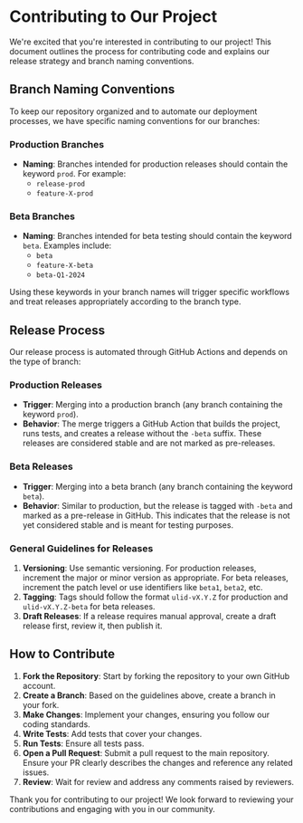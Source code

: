 # Contributing to Our Project

We're excited that you're interested in contributing to our project! This document outlines the process for contributing code and explains our release strategy and branch naming conventions.

## Branch Naming Conventions

To keep our repository organized and to automate our deployment processes, we have specific naming conventions for our branches:

### Production Branches

- **Naming**: Branches intended for production releases should contain the keyword `prod`. For example:
  - `release-prod`
  - `feature-X-prod`

### Beta Branches

- **Naming**: Branches intended for beta testing should contain the keyword `beta`. Examples include:
  - `beta`
  - `feature-X-beta`
  - `beta-Q1-2024`

Using these keywords in your branch names will trigger specific workflows and treat releases appropriately according to the branch type.

## Release Process

Our release process is automated through GitHub Actions and depends on the type of branch:

### Production Releases

- **Trigger**: Merging into a production branch (any branch containing the keyword `prod`).
- **Behavior**: The merge triggers a GitHub Action that builds the project, runs tests, and creates a release without the `-beta` suffix. These releases are considered stable and are not marked as pre-releases.

### Beta Releases

- **Trigger**: Merging into a beta branch (any branch containing the keyword `beta`).
- **Behavior**: Similar to production, but the release is tagged with `-beta` and marked as a pre-release in GitHub. This indicates that the release is not yet considered stable and is meant for testing purposes.

### General Guidelines for Releases

1. **Versioning**: Use semantic versioning. For production releases, increment the major or minor version as appropriate. For beta releases, increment the patch level or use identifiers like `beta1`, `beta2`, etc.
2. **Tagging**: Tags should follow the format `ulid-vX.Y.Z` for production and `ulid-vX.Y.Z-beta` for beta releases.
3. **Draft Releases**: If a release requires manual approval, create a draft release first, review it, then publish it.

## How to Contribute

1. **Fork the Repository**: Start by forking the repository to your own GitHub account.
2. **Create a Branch**: Based on the guidelines above, create a branch in your fork.
3. **Make Changes**: Implement your changes, ensuring you follow our coding standards.
4. **Write Tests**: Add tests that cover your changes.
5. **Run Tests**: Ensure all tests pass.
6. **Open a Pull Request**: Submit a pull request to the main repository. Ensure your PR clearly describes the changes and reference any related issues.
7. **Review**: Wait for review and address any comments raised by reviewers.

Thank you for contributing to our project! We look forward to reviewing your contributions and engaging with you in our community.
